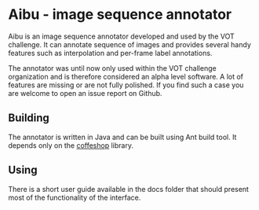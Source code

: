 Aibu - image sequence annotator
==============================

Aibu is an image sequence annotator developed and used by the VOT challenge. It can annotate sequence of images and provides several handy features such as interpolation and per-frame label annotations.

The annotator was until now only used within the VOT challenge organization and is therefore considered an alpha level software. A lot of features are missing or are not fully polished. If you find such a case you are welcome to open an issue report on Github.

Building
--------

The annotator is written in Java and can be built using Ant build tool. It depends only on the [coffeshop](https://github.com/lukacu/coffeeshop) library.

Using
-----

There is a short user guide available in the docs folder that should present most of the functionality of the interface.
